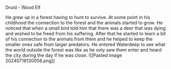 Druid - Wood Elf

He grew up in a forest having to hunt to survive. At some point in his childhood the connection to the forest and the animals started to grow. He noticed that when a small bird told him that there was a deer that was dying and wished to be freed from his suffering. After that he started to learn a bit of his connection to the animals from them and he helped to keep the smaller ones safe from larger predators. He entered Waterdeep to see what the world outside the forest was like as he only saw them enter and heard the city during the day if he was close.
![[Pasted image 20240718130056.png]]
